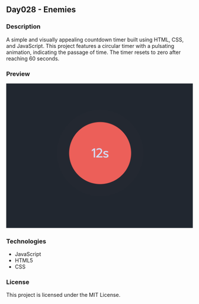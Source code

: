 ## Day028 - Enemies

### Description

A simple and visually appealing countdown timer built using HTML, CSS, and JavaScript. This project features a circular timer with a pulsating animation, indicating the passage of time. The timer resets to zero after reaching 60 seconds.

### Preview

![Image](assets/preview.png)

### Technologies

* JavaScript
* HTML5
* CSS

### License

This project is licensed under the MIT License.
